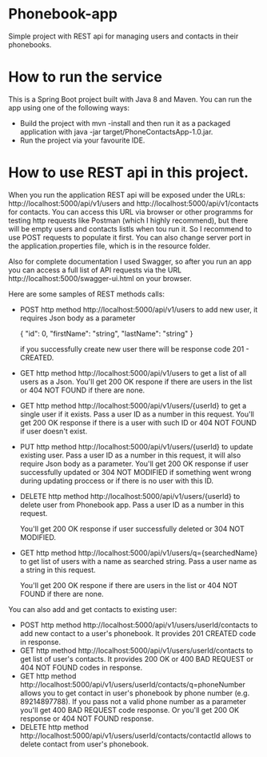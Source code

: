 # Phonebook-app
Simple project with REST api for managing users and contacts in their phonebooks.


# How to run the service
This is a Spring Boot project built with Java 8 and Maven. You can run the app using one of the following ways:
  - Build the project with mvn -install and then run it as a packaged application with java -jar target/PhoneContactsApp-1.0.jar.
  - Run the project via your favourite IDE.

# How to use REST api in this project.
When you run the application REST api will be exposed under the URLs: http://localhost:5000/api/v1/users and http://localhost:5000/api/v1/contacts for contacts.
You can access this URL via browser or other programms for testing http requests like Postman (which I highly recommend), but there will be empty users and contacts listls when tou run it. So I recommend to use POST requests to populate it first. You can also change server port in the application.properties file, which is in the resource folder.

Also for complete documentation I used Swagger, so after you run an app you can access a full list of API requests via the URL http://localhost:5000/swagger-ui.html on your browser.

Here are some samples of REST methods calls:
   - POST http method http://localhost:5000/api/v1/users to add new user, it requires Json body as a parameter 
   
       {
        "id": 0,
        "firstName": "string",
        "lastName": "string"
        }

     if you successfully create new user there will be response code 201 - CREATED.
    
   - GET http method http://localhost:5000/api/v1/users to get a list of all users as a Json.
      You'll get 200 OK respone if there are users in the list or 404 NOT FOUND if there are none.
   - GET http method http://localhost:5000/api/v1/users/{userId} to get a single user if it exists. Pass a user ID as a number in this request.
      You'll get 200 OK response if there is a user with such ID or 404 NOT FOUND if user doesn't exist.
   - PUT http method http://localhost:5000/api/v1/users/{userId} to update existing user. Pass a user ID as a number in this request, it will also require Json body as a  parameter. 
      You'll get 200 OK response if user successfully updated or 304 NOT MODIFIED if something went wrong during updating proccess or if there is no user with this ID.
   - DELETE http method http://localhost:5000/api/v1/users/{userId} to delete user from Phonebook app. Pass a user ID as a number in this request.
      
      You'll get 200 OK response if user successfully deleted or 304 NOT MODIFIED.
   - GET http method http://localhost:5000/api/v1/users/q={searchedName} to get list of users with a name as searched string. Pass a user name as a string in this request.
      
      You'll get 200 OK respone if there are users in the list or 404 NOT FOUND if there are none.
      
 You can also add and get contacts to existing user:
   - POST http method http://localhost:5000/api/v1/users/userId/contacts to add new contact to a user's phonebook.
      It provides 201 CREATED code in response.
   - GET http method http://localhost:5000/api/v1/users/userId/contacts to get list of user's contacts.
      It provides 200 OK or 400 BAD REQUEST or 404 NOT FOUND codes in response.
   - GET http method http://localhost:5000/api/v1/users/userId/contacts/q=phoneNumber allows you to get contact in user's phonebook by phone number (e.g. 89214897788).
      If you pass not a valid phone number as a parameter you'll get 400 BAD REQUEST code response. Or you'll get 200 OK response or 404 NOT FOUND response.
   - DELETE http method http://localhost:5000/api/v1/users/userId/contacts/contactId allows to delete contact from user's phonebook.
      
